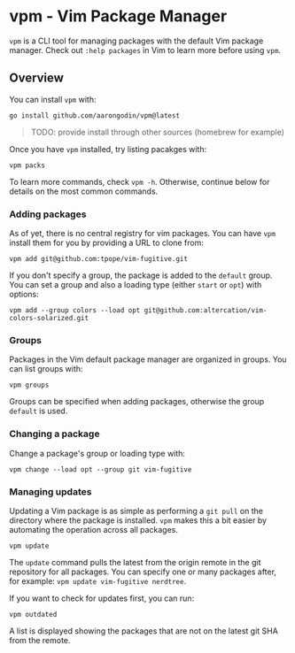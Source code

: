 # vpm - Vim Package Manager

`vpm` is a CLI tool for managing packages with the default Vim package manager. Check out `:help packages` in Vim to learn more before using `vpm`.

## Overview

You can install `vpm` with:

```
go install github.com/aarongodin/vpm@latest
```

> TODO: provide install through other sources (homebrew for example)

Once you have `vpm` installed, try listing pacakges with:

```
vpm packs
```

To learn more commands, check `vpm -h`. Otherwise, continue below for details on the most common commands.

### Adding packages

As of yet, there is no central registry for vim packages. You can have `vpm` install them for you by providing a URL to clone from:

```
vpm add git@github.com:tpope/vim-fugitive.git
```

If you don't specify a group, the package is added to the `default` group. You can set a group and also a loading type (either `start` or `opt`) with options:

```
vpm add --group colors --load opt git@github.com:altercation/vim-colors-solarized.git
```

### Groups

Packages in the Vim default package manager are organized in groups. You can list groups with:

```
vpm groups
```

Groups can be specified when adding packages, otherwise the group `default` is used.

### Changing a package

Change a package's group or loading type with:

```
vpm change --load opt --group git vim-fugitive 
```

### Managing updates

Updating a Vim package is as simple as performing a `git pull` on the directory where the package is installed. `vpm` makes this a bit easier by automating the operation across all packages.

```
vpm update
```

The `update` command pulls the latest from the origin remote in the git repository for all packages. You can specify one or many packages after, for example: `vpm update vim-fugitive nerdtree`.

If you want to check for updates first, you can run:

```
vpm outdated
```

A list is displayed showing the packages that are not on the latest git SHA from the remote.

